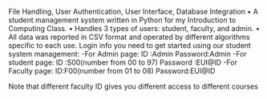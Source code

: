 File Handling, User Authentication, User Interface, Database Integration • A student management system written in Python for my Introduction to Computing Class. • Handles 3 types of users: student, faculty, and admin. • All data was reported in CSV format and operated by different algorithms specific to each use. Login info you need to get started using our student system management: -For Admin page: ID :Admin Password:Admin -For student page: ID :S00(number from 00 to 97) Password :EUI@ID -For Faculty page: ID:F00(number from 01 to 08) Password:EUI@ID

Note that different faculty ID gives you different access to different courses
